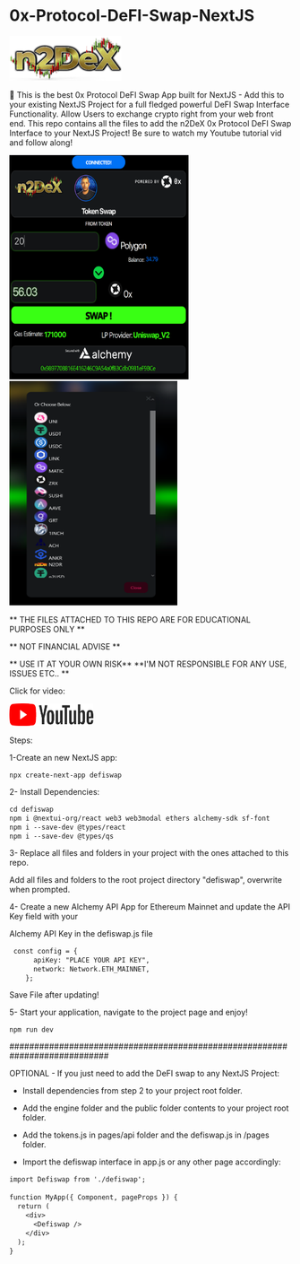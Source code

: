 # 0x-Protocol-DeFI-Swap-NextJS
<a href="http://youtube.a3b.io" target="_blank"><img src="https://github.com/net2devcrypto/misc/blob/main/n2Dex-img.png" width="200" height="80"></a>

👑 This is the best 0x Protocol DeFI Swap App built for NextJS - Add this to your existing NextJS Project for a full fledged powerful DeFI Swap Interface Functionality. Allow Users to exchange crypto right from your web front end. This repo contains all the files to add the n2DeX 0x Protocol DeFI Swap Interface to your NextJS Project! Be sure to watch my Youtube tutorial vid and follow along!

<div class='row'>
<img src="https://github.com/net2devcrypto/misc/blob/main/dashboard.PNG" width="320" height="400">
<img src="https://github.com/net2devcrypto/misc/blob/main/dashboard2.PNG" width="300" height="400">
</div>

** THE FILES ATTACHED TO THIS REPO ARE FOR EDUCATIONAL PURPOSES ONLY **

** NOT FINANCIAL ADVISE **

** USE IT AT YOUR OWN RISK** **I'M NOT RESPONSIBLE FOR ANY USE, ISSUES ETC.. **
  
Click for video:

<a href="https://youtu.be/adD83Y38NS8" target="_blank"><img src="https://github.com/net2devcrypto/misc/blob/main/ytlogo2.png" width="150" height="40"></a> 

Steps:

1-Create an new NextJS app:

```shell
npx create-next-app defiswap
```

2- Install Dependencies:

```shell
cd defiswap
npm i @nextui-org/react web3 web3modal ethers alchemy-sdk sf-font
npm i --save-dev @types/react
npm i --save-dev @types/qs
```

3- Replace all files and folders in your project with the ones attached to this repo.

Add all files and folders to the root project directory "defiswap", overwrite when prompted.

4- Create a new Alchemy API App for Ethereum Mainnet and update the API Key field with your

Alchemy API Key in the defiswap.js file

```shell
 const config = {
      apiKey: "PLACE YOUR API KEY",
      network: Network.ETH_MAINNET,
    };
```

Save File after updating!


5- Start your application, navigate to the project page and enjoy!

```shell
npm run dev
```

############################################################################ 

OPTIONAL - If you just need to add the DeFI swap to any NextJS Project:

- Install dependencies from step 2 to your project root folder.

- Add the engine folder and the public folder contents to your project root folder. 

- Add the tokens.js in pages/api folder and the defiswap.js in /pages folder.

- Import the defiswap interface in app.js or any other page accordingly:

```shell
import Defiswap from './defiswap';

function MyApp({ Component, pageProps }) {
  return (
    <div>
      <Defiswap />
    </div>
  );
}

```



